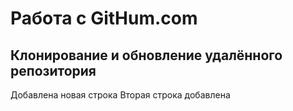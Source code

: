 # Работа с GitHum.com

## Клонирование и обновление удалённого репозитория

Добавлена новая строка
Вторая строка добавлена

